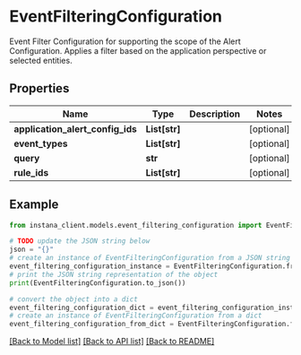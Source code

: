 # EventFilteringConfiguration

Event Filter Configuration for supporting the scope of the Alert Configuration. Applies a filter based on the application perspective or selected entities.

## Properties

Name | Type | Description | Notes
------------ | ------------- | ------------- | -------------
**application_alert_config_ids** | **List[str]** |  | [optional] 
**event_types** | **List[str]** |  | [optional] 
**query** | **str** |  | [optional] 
**rule_ids** | **List[str]** |  | [optional] 

## Example

```python
from instana_client.models.event_filtering_configuration import EventFilteringConfiguration

# TODO update the JSON string below
json = "{}"
# create an instance of EventFilteringConfiguration from a JSON string
event_filtering_configuration_instance = EventFilteringConfiguration.from_json(json)
# print the JSON string representation of the object
print(EventFilteringConfiguration.to_json())

# convert the object into a dict
event_filtering_configuration_dict = event_filtering_configuration_instance.to_dict()
# create an instance of EventFilteringConfiguration from a dict
event_filtering_configuration_from_dict = EventFilteringConfiguration.from_dict(event_filtering_configuration_dict)
```
[[Back to Model list]](../README.md#documentation-for-models) [[Back to API list]](../README.md#documentation-for-api-endpoints) [[Back to README]](../README.md)



